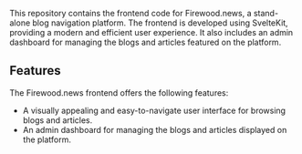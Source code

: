 This repository contains the frontend code for Firewood.news, a stand-alone blog navigation platform. The frontend is developed using SvelteKit, providing a modern and efficient user experience. It also includes an admin dashboard for managing the blogs and articles featured on the platform.

## Features

The Firewood.news frontend offers the following features:

- A visually appealing and easy-to-navigate user interface for browsing blogs and articles.
- An admin dashboard for managing the blogs and articles displayed on the platform.
